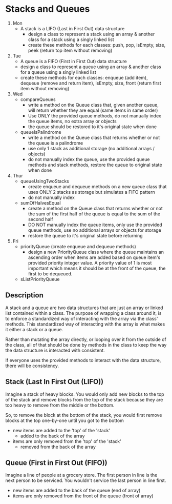 # Stacks and Queues

1. Mon
   - A stack is a LIFO (Last in First Out) data structure
     - design a class to represent a stack using an array & another class for a stack using a singly linked list
     - create these methods for each classes: push, pop, isEmpty, size, peek (return top item without removing)
2. Tue
   - A queue is a FIFO (First in First Out) data structure
   - design a class to represent a queue using an array & another class for a queue using a singly linked list
   - create these methods for each classes: enqueue (add item), dequeue (remove and return item), isEmpty, size, front (return first item without removing)
3. Wed
   - compareQueues
     - write a method on the Queue class that, given another queue, will return whether they are equal (same items in same order)
     - Use ONLY the provided queue methods, do not manually index the queue items, no extra array or objects
     - the queue should be restored to it's original state when done
   - queueIsPalindrome
     - write a method on the Queue class that returns whether or not the queue is a palindrome
     - use only 1 stack as additional storage (no additional arrays / objects)
     - do not manually index the queue, use the provided queue methods and stack methods, restore the queue to original state when done
4. Thur
   - queueUsingTwoStacks
     - create enqueue and dequeue methods on a new queue class that uses ONLY 2 stacks as storage but simulates a FIFO pattern
     - do not manually index
   - sumOfHalvesEqual
     - create a method on the Queue class that returns whether or not the sum of the first half of the queue is equal to the sum of the second half
     - DO NOT manually index the queue items, only use the provided queue methods, use no additional arrays or objects for storage
     - restore the queue to it's original state before returning
5. Fri
   - priorityQueue (create enqueue and dequeue methods)
     - design a new PriorityQueue class where the queue maintains an ascending order when items are added based on queue item's provided priority integer value. A priority value of 1 is most important which means it should be at the front of the queue, the first to be dequeued.
   - sListPriorityQueue

## Description

A stack and a queue are two data structures that are just an
array or linked list contained within a class. The purpose
of wrapping a class around it, is to enforce a standardized
way of interacting with the array via the class' methods.
This standardized way of interacting with the array is what
makes it either a stack or a queue.

Rather than mutating the array directly, or looping over it from the outside of the class,
all of that should be done by methods in the class to keep the way
the data structure is interacted with consistent.

If everyone uses the provided methods to interact with the data structure,
there will be consistency.

## Stack (Last In First Out (LIFO))

Imagine a stack of heavy blocks. You would only add new blocks
to the top of the stack and remove blocks from the top of the stack because they are too heavy to remove from the middle or the bottom.

So, to remove the block at the bottom of the stack, you would first remove
blocks at the top one-by-one until you got to the bottom

- new items are added to the 'top' of the 'stack'
  - added to the back of the array
- items are only removed from the 'top' of the 'stack'
  - removed from the back of the array

## Queue (First in First Out (FIFO))

Imagine a line of people at a grocery store.
The first person in line is the next person to be serviced.
You wouldn't service the last person in line first.

- new items are added to the back of the queue (end of array)
- items are only removed from the front of the queue (front of array)
